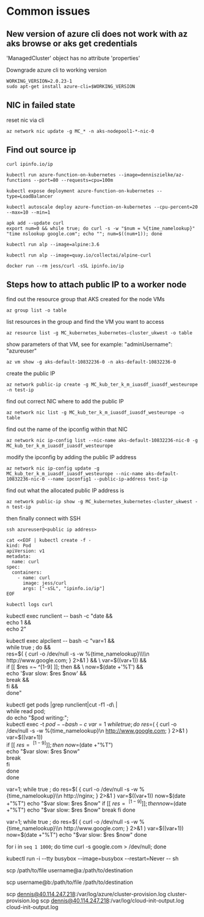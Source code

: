 # Common issues

## New version of azure cli does not work with az aks browse or aks get credentials

'ManagedCluster' object has no attribute 'properties'

Downgrade azure cli to working version

```
WORKING_VERSION=2.0.23-1
sudo apt-get install azure-cli=$WORKING_VERSION
```

## NIC in failed state
reset nic via cli
```
az network nic update -g MC_* -n aks-nodepool1-*-nic-0
```

## Find out source ip

```
curl ipinfo.io/ip

kubectl run azure-function-on-kubernetes --image=denniszielke/az-functions --port=80 --requests=cpu=100m

kubectl expose deployment azure-function-on-kubernetes --type=LoadBalancer

kubectl autoscale deploy azure-function-on-kubernetes --cpu-percent=20 --max=10 --min=1

apk add --update curl
export num=0 && while true; do curl -s -w "$num = %{time_namelookup}" "time nslookup google.com"; echo ""; num=$((num+1)); done

kubectl run alp --image=alpine:3.6

kubectl run alp --image=quay.io/collectai/alpine-curl

docker run --rm jess/curl -sSL ipinfo.io/ip
```

## Steps how to attach public IP to a worker node

find out the resource group that AKS created for the node VMs

    az group list -o table

list resources in the group and find the VM you want to access

    az resource list -g MC_kubernetes_kubernetes-cluster_ukwest -o table

show parameters of that VM, see for example: "adminUsername": "azureuser"

    az vm show -g aks-default-10832236-0 -n aks-default-10832236-0

create the public IP

    az network public-ip create -g MC_kub_ter_k_m_iuasdf_iuasdf_westeurope -n test-ip

find out correct NIC where to add the public IP

    az network nic list -g MC_kub_ter_k_m_iuasdf_iuasdf_westeurope -o table

find out the name of the ipconfig within that NIC

    az network nic ip-config list --nic-name aks-default-10832236-nic-0 -g MC_kub_ter_k_m_iuasdf_iuasdf_westeurope

modify the ipconfig by adding the public IP address

    az network nic ip-config update -g MC_kub_ter_k_m_iuasdf_iuasdf_westeurope --nic-name aks-default-10832236-nic-0 --name ipconfig1 --public-ip-address test-ip

find out what the allocated public IP address is

    az network public-ip show -g MC_kubernetes_kubernetes-cluster_ukwest -n test-ip

then finally connect with SSH

    ssh azureuser@<public ip address>

```
cat <<EOF | kubectl create -f -
kind: Pod
apiVersion: v1
metadata:
  name: curl
spec:
  containers:
    - name: curl
      image: jess/curl
      args: ["-sSL", "ipinfo.io/ip"]
EOF

kubectl logs curl
```

kubectl exec runclient -- bash -c "date && \
      echo 1 && \
      echo 2"


kubectl exec alpclient -- bash -c "var=1 && \
    while true ; do && \
      res=$( { curl -o /dev/null -s -w %{time_namelookup}\\\\n  http://www.google.com; } 2>&1 ) && \
      var=$((var+1)) && \
      if [[ $res =~ ^[1-9] ]]; then && \
        now=$(date +'%T') && \
        echo '$var slow: $res $now' && \
        break && \
      fi && \
    done"

kubectl get pods |grep runclient|cut -f1 -d\  |\
while read pod; \
 do echo "$pod writing:";\
  kubectl exec -t $pod -- bash -c \
 var=1 \
while true ; do \
  res=$( { curl -o /dev/null -s -w %{time_namelookup}\\n  http://www.google.com; } 2>&1 ) \
  var=$((var+1)) \
  if [[ $res =~ ^[1-9] ]]; then \
    now=$(date +"%T") \
    echo "$var slow: $res $now" \
    break \
  fi \
done \
done

var=1;
while true ; do
  res=$( { curl -o /dev/null -s -w %{time_namelookup}\\n  http://nginx; } 2>&1 )
  var=$((var+1))
  now=$(date +"%T")
  echo "$var slow: $res $now"
  if [[ $res =~ ^[1-9] ]]; then
    now=$(date +"%T")
    echo "$var slow: $res $now"
    break
  fi
done

var=1;
while true ; do
  res=$( { curl -o /dev/null -s -w %{time_namelookup}\\n  http://www.google.com; } 2>&1 )
  var=$((var+1))
  now=$(date +"%T")
  echo "$var slow: $res $now"
done

for i in `seq 1 1000`; do time curl -s google.com > /dev/null; done

kubectl run -i --tty busybox --image=busybox --restart=Never -- sh   


scp /path/to/file username@a:/path/to/destination


scp username@b:/path/to/file /path/to/destination

scp dennis@40.114.247.218:/var/log/azure/cluster-provision.log cluster-provision.log
scp dennis@40.114.247.218:/var/log/cloud-init-output.log cloud-init-output.log
